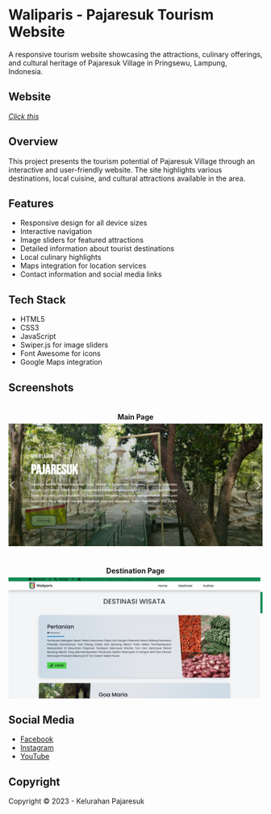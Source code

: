 # Waliparis - Pajaresuk Tourism Website

A responsive tourism website showcasing the attractions, culinary offerings, and cultural heritage of Pajaresuk Village in Pringsewu, Lampung, Indonesia.

## Website

[_Click this_](https://1wikii.github.io/project-desa-pajaresuk/)

## Overview

This project presents the tourism potential of Pajaresuk Village through an interactive and user-friendly website. The site highlights various destinations, local cuisine, and cultural attractions available in the area.

## Features

- Responsive design for all device sizes
- Interactive navigation
- Image sliders for featured attractions
- Detailed information about tourist destinations
- Local culinary highlights
- Maps integration for location services
- Contact information and social media links

## Tech Stack

- HTML5
- CSS3
- JavaScript
- Swiper.js for image sliders
- Font Awesome for icons
- Google Maps integration

## Screenshots

<div style="display: flex; flex-direction: column; justify-content: center; align-items:center;">
<div style="font-weight: bold; margin: 20px 0 5px 0;">Main Page</div>
    <img src="public/01.png" width="700">

<div style="font-weight: bold; margin: 40px 0 5px 0;">Destination Page</div>
    <img src="public/02.png" width="700">

</div>

## Social Media

- [Facebook](https://www.facebook.com/kelurahan.pajaresuk)
- [Instagram](https://instagram.com/kelurahanpajaresuk.psw)
- [YouTube](https://youtu.be/J6-6Ch7OJZk)

## Copyright

Copyright ©️ 2023 - Kelurahan Pajaresuk
